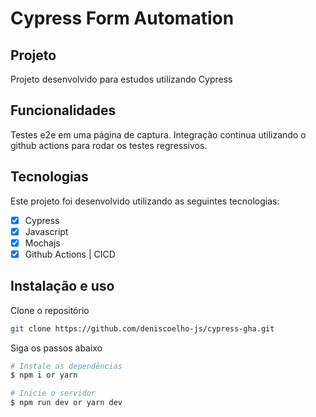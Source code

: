 # Cypress Form Automation

<!-- <h1 align="center">
    <img alt="Layout Website" src="./cypress/images/cypress.png" width="100%" />
</h1> -->

## Projeto

Projeto desenvolvido para estudos utilizando Cypress

## Funcionalidades

Testes e2e em uma página de captura.
Integração continua utilizando o github actions para rodar os testes regressivos.

## Tecnologias

Este projeto foi desenvolvido utilizando as seguintes tecnologias:

- [x] Cypress
- [x] Javascript
- [x] Mochajs
- [x] Github Actions | CICD

## Instalação e uso

Clone o repositório

```bash
git clone https://github.com/deniscoelho-js/cypress-gha.git

```

Siga os passos abaixo

```bash
# Instale as dependências
$ npm i or yarn

# Inicie o servidor
$ npm run dev or yarn dev
```
